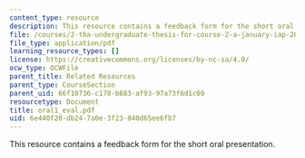 ```yaml
---
content_type: resource
description: This resource contains a feedback form for the short oral presentation.
file: /courses/2-tha-undergraduate-thesis-for-course-2-a-january-iap-2007/6e440f20db247a0e3f23840d65ee6fb7_oral1_eval.pdf
file_type: application/pdf
learning_resource_types: []
license: https://creativecommons.org/licenses/by-nc-sa/4.0/
ocw_type: OCWFile
parent_title: Related Resources
parent_type: CourseSection
parent_uid: 66f10736-c178-b883-af93-97a73f6d1c09
resourcetype: Document
title: oral1_eval.pdf
uid: 6e440f20-db24-7a0e-3f23-840d65ee6fb7
---
```

This resource contains a feedback form for the short oral presentation.
